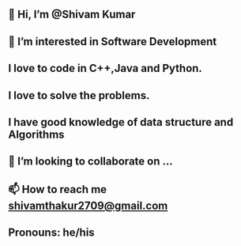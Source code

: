 ## 👋 Hi, I’m @Shivam Kumar
## 👀 I’m interested in Software Development
## I love to code in C++,Java and Python.
## I love to solve the problems.
## I have good knowledge of data structure and Algorithms
## 💞️ I’m looking to collaborate on ...
## 📫 How to reach me shivamthakur2709@gmail.com
## Pronouns: he/his

